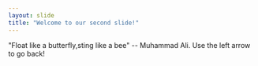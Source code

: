 ```yaml
---
layout: slide
title: "Welcome to our second slide!"
---
```

"Float like a butterfly,sting like a bee" -- Muhammad Ali.
Use the left arrow to go back!
